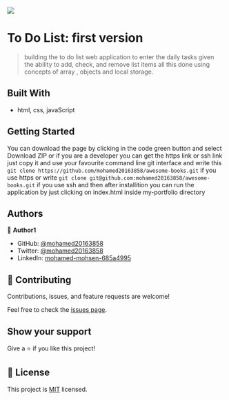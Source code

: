 ![](https://img.shields.io/badge/Microverse-blueviolet)

# To Do List: first version 
> building the to do list web application to enter the daily tasks given the ability to add, check, and remove list items all this done using concepts of array , objects and local storage.

## Built With

- html, css, javaScript

## Getting Started
You can download the page by clicking in the code green button and select Download ZIP or if you are a developer 
you can get the https link or ssh link just copy it and use your favourite command line git interface and write this `git clone https://github.com/mohamed20163858/awesome-books.git` if you use https or write 
`git clone git@github.com:mohamed20163858/awesome-books.git` if you use ssh and then after installition you can run the application by just clicking on index.html inside my-portfolio directory 


## Authors

👤 **Author1**

- GitHub: [@mohamed20163858](https://github.com/mohamed20163858)
- Twitter: [@mohamed20163858](https://twitter.com/mohamed20163858)
- LinkedIn: [mohamed-mohsen-685a4995](https://www.linkedin.com/in/mohamed-mohsen-685a4995/)


## 🤝 Contributing

Contributions, issues, and feature requests are welcome!

Feel free to check the [issues page](../../issues/).

## Show your support

Give a ⭐️ if you like this project!

## 📝 License

This project is [MIT](./MIT.md) licensed.
